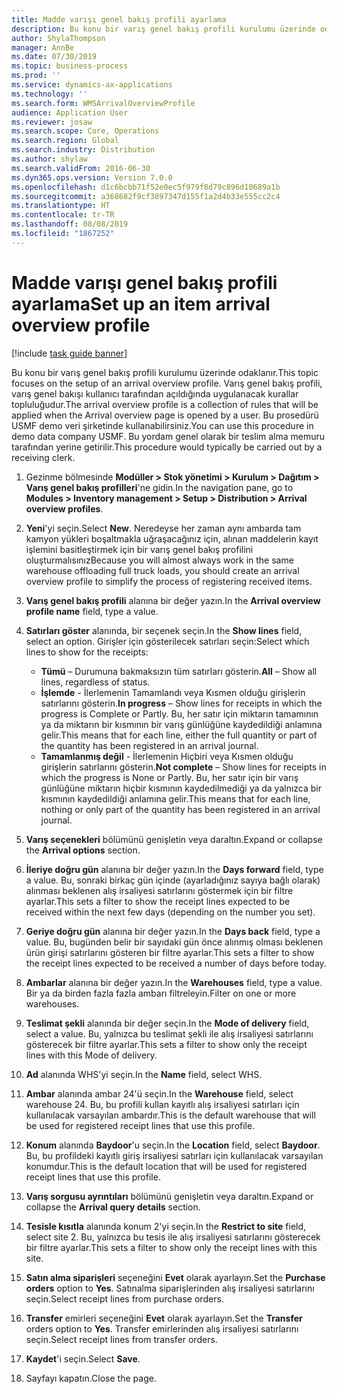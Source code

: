 ```yaml
---
title: Madde varışı genel bakış profili ayarlama
description: Bu konu bir varış genel bakış profili kurulumu üzerinde odaklanır.
author: ShylaThompson
manager: AnnBe
ms.date: 07/30/2019
ms.topic: business-process
ms.prod: ''
ms.service: dynamics-ax-applications
ms.technology: ''
ms.search.form: WMSArrivalOverviewProfile
audience: Application User
ms.reviewer: josaw
ms.search.scope: Core, Operations
ms.search.region: Global
ms.search.industry: Distribution
ms.author: shylaw
ms.search.validFrom: 2016-06-30
ms.dyn365.ops.version: Version 7.0.0
ms.openlocfilehash: d1c6bcbb71f52e0ec5f979f8d79c896d10689a1b
ms.sourcegitcommit: a368682f9cf3897347d155f1a2d4b33e555cc2c4
ms.translationtype: HT
ms.contentlocale: tr-TR
ms.lasthandoff: 08/08/2019
ms.locfileid: "1867252"
---
```

# <a name="set-up-an-item-arrival-overview-profile"></a><span data-ttu-id="ef13d-103">Madde varışı genel bakış profili ayarlama</span><span class="sxs-lookup"><span data-stu-id="ef13d-103">Set up an item arrival overview profile</span></span>

[!include [task guide banner](../../includes/task-guide-banner.md)]

<span data-ttu-id="ef13d-104">Bu konu bir varış genel bakış profili kurulumu üzerinde odaklanır.</span><span class="sxs-lookup"><span data-stu-id="ef13d-104">This topic focuses on the setup of an arrival overview profile.</span></span> <span data-ttu-id="ef13d-105">Varış genel bakış profili, varış genel bakışı kullanıcı tarafından açıldığında uygulanacak kurallar topluluğudur.</span><span class="sxs-lookup"><span data-stu-id="ef13d-105">The arrival overview profile is a collection of rules that will be applied when the Arrival overview page is opened by a user.</span></span> <span data-ttu-id="ef13d-106">Bu prosedürü USMF demo veri şirketinde kullanabilirsiniz.</span><span class="sxs-lookup"><span data-stu-id="ef13d-106">You can use this procedure in demo data company USMF.</span></span> <span data-ttu-id="ef13d-107">Bu yordam genel olarak bir teslim alma memuru tarafından yerine getirilir.</span><span class="sxs-lookup"><span data-stu-id="ef13d-107">This procedure would typically be carried out by a receiving clerk.</span></span>

1. <span data-ttu-id="ef13d-108">Gezinme bölmesinde **Modüller > Stok yönetimi > Kurulum > Dağıtım > Varış genel bakış profilleri**'ne gidin.</span><span class="sxs-lookup"><span data-stu-id="ef13d-108">In the navigation pane, go to **Modules > Inventory management > Setup > Distribution > Arrival overview profiles**.</span></span>
2. <span data-ttu-id="ef13d-109">**Yeni**'yi seçin.</span><span class="sxs-lookup"><span data-stu-id="ef13d-109">Select **New**.</span></span> <span data-ttu-id="ef13d-110">Neredeyse her zaman aynı ambarda tam kamyon yükleri boşaltmakla uğraşacağınız için, alınan maddelerin kayıt işlemini basitleştirmek için bir varış genel bakış profilini oluşturmalısınız</span><span class="sxs-lookup"><span data-stu-id="ef13d-110">Because you will almost always work in the same warehouse offloading full truck loads, you should create an arrival overview profile to simplify the process of registering received items.</span></span>  
3. <span data-ttu-id="ef13d-111">**Varış genel bakış profili** alanına bir değer yazın.</span><span class="sxs-lookup"><span data-stu-id="ef13d-111">In the **Arrival overview profile name** field, type a value.</span></span>
4. <span data-ttu-id="ef13d-112">**Satırları göster** alanında, bir seçenek seçin.</span><span class="sxs-lookup"><span data-stu-id="ef13d-112">In the **Show lines** field, select an option.</span></span> <span data-ttu-id="ef13d-113">Girişler için gösterilecek satırları seçin:</span><span class="sxs-lookup"><span data-stu-id="ef13d-113">Select which lines to show for the receipts:</span></span>  

    - <span data-ttu-id="ef13d-114">**Tümü** – Durumuna bakmaksızın tüm satırları gösterin.</span><span class="sxs-lookup"><span data-stu-id="ef13d-114">**All** – Show all lines, regardless of status.</span></span>   
    - <span data-ttu-id="ef13d-115">**İşlemde** - İlerlemenin Tamamlandı veya Kısmen olduğu girişlerin satırlarını gösterin.</span><span class="sxs-lookup"><span data-stu-id="ef13d-115">**In progress** – Show lines for receipts in which the progress is Complete or Partly.</span></span> <span data-ttu-id="ef13d-116">Bu, her satır için miktarın tamamının ya da miktarın bir kısmının bir varış günlüğüne kaydedildiği anlamına gelir.</span><span class="sxs-lookup"><span data-stu-id="ef13d-116">This means that for each line, either the full quantity or part of the quantity has been registered in an arrival journal.</span></span>   
    - <span data-ttu-id="ef13d-117">**Tamamlanmış değil** - İlerlemenin Hiçbiri veya Kısmen olduğu girişlerin satırlarını gösterin.</span><span class="sxs-lookup"><span data-stu-id="ef13d-117">**Not complete** – Show lines for receipts in which the progress is None or Partly.</span></span> <span data-ttu-id="ef13d-118">Bu, her satır için bir varış günlüğüne miktarın hiçbir kısmının kaydedilmediği ya da yalnızca bir kısmının kaydedildiği anlamına gelir.</span><span class="sxs-lookup"><span data-stu-id="ef13d-118">This means that for each line, nothing or only part of the quantity has been registered in an arrival journal.</span></span>  

5. <span data-ttu-id="ef13d-119">**Varış seçenekleri** bölümünü genişletin veya daraltın.</span><span class="sxs-lookup"><span data-stu-id="ef13d-119">Expand or collapse the **Arrival options** section.</span></span>
6. <span data-ttu-id="ef13d-120">**İleriye doğru gün** alanına bir değer yazın.</span><span class="sxs-lookup"><span data-stu-id="ef13d-120">In the **Days forward** field, type a value.</span></span> <span data-ttu-id="ef13d-121">Bu, sonraki birkaç gün içinde (ayarladığınız sayıya bağlı olarak) alınması beklenen alış irsaliyesi satırlarını göstermek için bir filtre ayarlar.</span><span class="sxs-lookup"><span data-stu-id="ef13d-121">This sets a filter to show the receipt lines expected to be received within the next few days (depending on the number you set).</span></span>  
7. <span data-ttu-id="ef13d-122">**Geriye doğru gün** alanına bir değer yazın.</span><span class="sxs-lookup"><span data-stu-id="ef13d-122">In the **Days back** field, type a value.</span></span> <span data-ttu-id="ef13d-123">Bu, bugünden belir bir sayıdaki gün önce alınmış olması beklenen ürün girişi satırlarını gösteren bir filtre ayarlar.</span><span class="sxs-lookup"><span data-stu-id="ef13d-123">This sets a filter to show the receipt lines expected to be received a number of days before today.</span></span>  
8. <span data-ttu-id="ef13d-124">**Ambarlar** alanına bir değer yazın.</span><span class="sxs-lookup"><span data-stu-id="ef13d-124">In the **Warehouses** field, type a value.</span></span> <span data-ttu-id="ef13d-125">Bir ya da birden fazla fazla ambarı filtreleyin.</span><span class="sxs-lookup"><span data-stu-id="ef13d-125">Filter on one or more warehouses.</span></span>  
9. <span data-ttu-id="ef13d-126">**Teslimat şekli** alanında bir değer seçin.</span><span class="sxs-lookup"><span data-stu-id="ef13d-126">In the **Mode of delivery** field, select a value.</span></span> <span data-ttu-id="ef13d-127">Bu, yalnızca bu teslimat şekli ile alış irsaliyesi satırlarını gösterecek bir filtre ayarlar.</span><span class="sxs-lookup"><span data-stu-id="ef13d-127">This sets a filter to show only the receipt lines with this Mode of delivery.</span></span>  
10. <span data-ttu-id="ef13d-128">**Ad** alanında WHS'yi seçin.</span><span class="sxs-lookup"><span data-stu-id="ef13d-128">In the **Name** field, select WHS.</span></span>
11. <span data-ttu-id="ef13d-129">**Ambar** alanında ambar 24'ü seçin.</span><span class="sxs-lookup"><span data-stu-id="ef13d-129">In the **Warehouse** field, select warehouse 24.</span></span> <span data-ttu-id="ef13d-130">Bu, bu profili kullan kayıtlı alış irsaliyesi satırları için kullanılacak varsayılan ambardır.</span><span class="sxs-lookup"><span data-stu-id="ef13d-130">This is the default warehouse that will be used for registered receipt lines that use this profile.</span></span>  
12. <span data-ttu-id="ef13d-131">**Konum** alanında **Baydoor**'u seçin.</span><span class="sxs-lookup"><span data-stu-id="ef13d-131">In the **Location** field, select **Baydoor**.</span></span> <span data-ttu-id="ef13d-132">Bu, bu profildeki kayıtlı giriş irsaliyesi satırları için kullanılacak varsayılan konumdur.</span><span class="sxs-lookup"><span data-stu-id="ef13d-132">This is the default location that will be used for registered receipt lines that use this profile.</span></span>  
13. <span data-ttu-id="ef13d-133">**Varış sorgusu ayrıntıları** bölümünü genişletin veya daraltın.</span><span class="sxs-lookup"><span data-stu-id="ef13d-133">Expand or collapse the **Arrival query details** section.</span></span>
14. <span data-ttu-id="ef13d-134">**Tesisle kısıtla** alanında konum 2'yi seçin.</span><span class="sxs-lookup"><span data-stu-id="ef13d-134">In the **Restrict to site** field, select site 2.</span></span> <span data-ttu-id="ef13d-135">Bu, yalnızca bu tesis ile alış irsaliyesi satırlarını gösterecek bir filtre ayarlar.</span><span class="sxs-lookup"><span data-stu-id="ef13d-135">This sets a filter to show only the receipt lines with this site.</span></span>  
15. <span data-ttu-id="ef13d-136">**Satın alma siparişleri** seçeneğini **Evet** olarak ayarlayın.</span><span class="sxs-lookup"><span data-stu-id="ef13d-136">Set the **Purchase orders** option to **Yes**.</span></span> <span data-ttu-id="ef13d-137">Satınalma siparişlerinden alış irsaliyesi satırlarını seçin.</span><span class="sxs-lookup"><span data-stu-id="ef13d-137">Select receipt lines from purchase orders.</span></span>  
16. <span data-ttu-id="ef13d-138">**Transfer** emirleri seçeneğini **Evet** olarak ayarlayın.</span><span class="sxs-lookup"><span data-stu-id="ef13d-138">Set the **Transfer** orders option to **Yes**.</span></span> <span data-ttu-id="ef13d-139">Transfer emirlerinden alış irsaliyesi satırlarını seçin.</span><span class="sxs-lookup"><span data-stu-id="ef13d-139">Select receipt lines from transfer orders.</span></span>  
17. <span data-ttu-id="ef13d-140">**Kaydet**'i seçin.</span><span class="sxs-lookup"><span data-stu-id="ef13d-140">Select **Save**.</span></span>
18. <span data-ttu-id="ef13d-141">Sayfayı kapatın.</span><span class="sxs-lookup"><span data-stu-id="ef13d-141">Close the page.</span></span>

